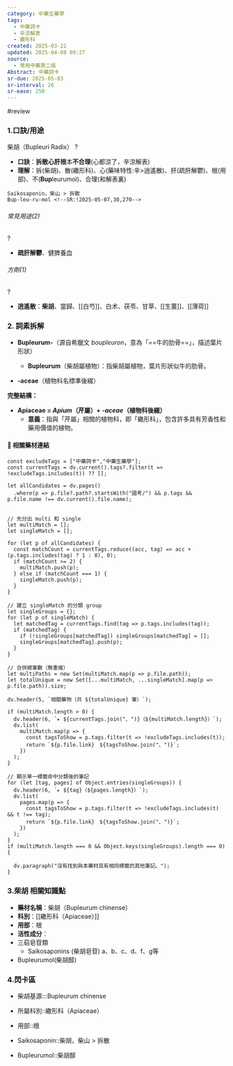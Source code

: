 ```yaml
---
category: 中藥生藥學
tags:
  - 中藥詞卡
  - 辛涼解表
  - 繖形科
created: 2025-03-22
updated: 2025-04-08 09:27
source:
  - 常用中藥第二版
Abstract: 中藥詞卡
sr-due: 2025-05-03
sr-interval: 26
sr-ease: 250
---
```

#review 

### 1.口訣/用途
柴胡（Bupleuri Radix）
?
- **口訣**：**拆散心肝根**本**不合理**(心都涼了，辛涼解表)
- **理解**：拆(柴胡)、散(繖形科)、心(藥味特性:辛>逍遙散)、肝(疏肝解鬱)、根(用部)、不(**Bup**leurumol)、合理(和解表裏)
> 
	Saikosaponin，柴山 > 拆散 
	Bup-leu-ru-mol <!--SR:!2025-05-07,30,270-->



###### 常見用途(2)
?
- **疏肝解鬱**、健脾養血 <!--SR:!2025-04-22,15,250-->

###### 方劑(1)
?
- **逍遙散**：**柴胡**、當歸、[[白芍]]、白术、茯苓、甘草、[[生薑]]、[[薄荷]] <!--SR:!2025-05-05,28,270-->

### 2. 詞素拆解

- **Bupleurum-**（源自希臘文 *boupleuron*，意為「==牛的肋骨==」，描述葉片形狀） 
  
  - **Bupleurum**（柴胡屬植物）：指柴胡屬植物，葉片形狀似牛的肋骨。 

- **-aceae**（植物科名標準後綴）

**完整結構：**

- **Apiaceae = *Apium*（芹屬）+ *-aceae*（植物科後綴）**  
  - **意義**：指與「芹屬」相關的植物科，即「繖形科」，包含許多具有芳香性和藥用價值的植物。



#### 📌 相關藥材連結


```dataviewjs
const excludeTags = ["中藥詞卡","中藥生藥學"];
const currentTags = dv.current().tags?.filter(t => !excludeTags.includes(t)) ?? [];

let allCandidates = dv.pages()
  .where(p => p.file?.path?.startsWith("國考/") && p.tags && p.file.name !== dv.current().file.name);


// 先分出 multi 和 single
let multiMatch = [];
let singleMatch = [];

for (let p of allCandidates) {
  const matchCount = currentTags.reduce((acc, tag) => acc + (p.tags.includes(tag) ? 1 : 0), 0);
  if (matchCount >= 2) {
    multiMatch.push(p);
  } else if (matchCount === 1) {
    singleMatch.push(p);
  }
}

// 建立 singleMatch 的分類 group
let singleGroups = {};
for (let p of singleMatch) {
  let matchedTag = currentTags.find(tag => p.tags.includes(tag));
  if (matchedTag) {
    if (!singleGroups[matchedTag]) singleGroups[matchedTag] = [];
    singleGroups[matchedTag].push(p);
  }
}

// 合併總筆數（無重複）
let multiPaths = new Set(multiMatch.map(p => p.file.path));
let totalUnique = new Set([...multiMatch, ...singleMatch].map(p => p.file.path)).size;

dv.header(5, `相關藥物（共 ${totalUnique} 筆）`);

if (multiMatch.length > 0) {
  dv.header(6, `▸ ${currentTags.join("、")}（${multiMatch.length}）`);
  dv.list(
    multiMatch.map(p => {
      const tagsToShow = p.tags.filter(t => !excludeTags.includes(t));
      return `${p.file.link}　${tagsToShow.join("、")}`;
    })
  );
}

// 顯示單一標籤命中分類後的筆記
for (let [tag, pages] of Object.entries(singleGroups)) {
  dv.header(6, `▸ ${tag}（${pages.length}）`);
  dv.list(
    pages.map(p => {
      const tagsToShow = p.tags.filter(t => !excludeTags.includes(t) && t !== tag);
      return `${p.file.link}　${tagsToShow.join("、")}`;
    })
  );
}
if (multiMatch.length === 0 && Object.keys(singleGroups).length === 0) {

  dv.paragraph("沒有找到與本藥材具有相同標籤的其他筆記。");
}

```







### 3.柴胡 相關知識點
- **藥材名稱**：柴胡（Bupleurum chinense）
- **科別**：[[繖形科（Apiaceae）]]
- **用部**：根
- **活性成分**：
- 三萜皂苷類
	- Saikosaponins (柴胡皂苷) a、b、c、d、f、g等
- Bupleurumol(柴胡醇)



### 4.閃卡區


- 柴胡基源:::Bupleurum chinense 
- 所屬科別::繖形科（Apiaceae） 
- 用部::根 
- Saikosaponin::柴胡，柴山 > 拆散 

- Bupleurumol::柴胡醇 <!--SR:!2025-04-10,3,268!2025-04-10,3,268-->


